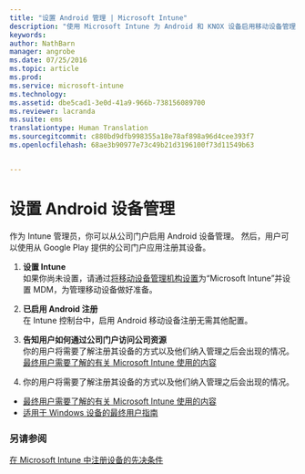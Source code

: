 ```yaml
---
title: "设置 Android 管理 | Microsoft Intune"
description: "使用 Microsoft Intune 为 Android 和 KNOX 设备启用移动设备管理 (MDM)。"
keywords: 
author: NathBarn
manager: angrobe
ms.date: 07/25/2016
ms.topic: article
ms.prod: 
ms.service: microsoft-intune
ms.technology: 
ms.assetid: dbe5cad1-3e0d-41a9-966b-738156089700
ms.reviewer: lacranda
ms.suite: ems
translationtype: Human Translation
ms.sourcegitcommit: c880bd9dfb998355a18e78af898a96d4cee393f7
ms.openlocfilehash: 68ae3b90977e73c49b21d3196100f73d11549b63


---
```


# 设置 Android 设备管理
作为 Intune 管理员，你可以从公司门户启用 Android 设备管理。 然后，用户可以使用从 Google Play 提供的公司门户应用注册其设备。

1.  **设置 Intune**<br>
    如果你尚未设置，请通过[将移动设备管理机构设置](prerequisites-for-enrollment.md#set-mobile-device-management-authority)为“Microsoft Intune”并设置 MDM，为管理移动设备做好准备。

2.  **已启用 Android 注册**<br>
    在 Intune 控制台中，启用 Android 移动设备注册无需其他配置。

3.  **告知用户如何通过公司门户访问公司资源**<br>
    你的用户将需要了解注册其设备的方式以及他们纳入管理之后会出现的情况。 [最终用户需要了解的有关 Microsoft Intune 使用的内容](what-to-tell-your-end-users-about-using-microsoft-intune.md)

4.  你的用户将需要了解注册其设备的方式以及他们纳入管理之后会出现的情况。
  - [最终用户需要了解的有关 Microsoft Intune 使用的内容](what-to-tell-your-end-users-about-using-microsoft-intune.md)
  - [适用于 Windows 设备的最终用户指南](../enduser/using-your-android-device-with-intune.md)

### 另请参阅
[在 Microsoft Intune 中注册设备的先决条件](prerequisites-for-enrollment.md)



<!--HONumber=Sep16_HO4-->


